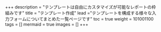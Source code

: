 +++
description = "テンプレートは自由にカスタマイズが可能なレポートの枠組みです"
title = "テンプレート作成"
lead ="テンプレートを構成する様々な入力フォームについてまとめた一覧ページです"
toc = true
weight = 101001100
tags = []
mermaid = true
images = []
+++


